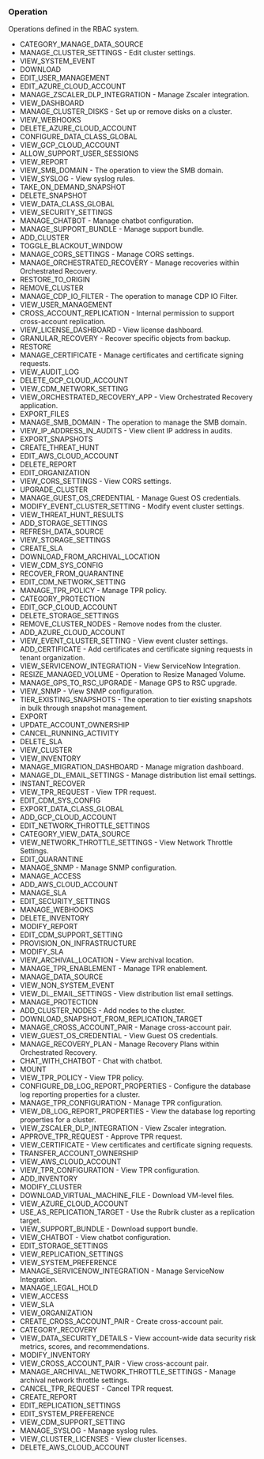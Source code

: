 ### Operation
Operations defined in the RBAC system.

- CATEGORY_MANAGE_DATA_SOURCE
- MANAGE_CLUSTER_SETTINGS - Edit cluster settings.
- VIEW_SYSTEM_EVENT
- DOWNLOAD
- EDIT_USER_MANAGEMENT
- EDIT_AZURE_CLOUD_ACCOUNT
- MANAGE_ZSCALER_DLP_INTEGRATION - Manage Zscaler integration.
- VIEW_DASHBOARD
- MANAGE_CLUSTER_DISKS - Set up or remove disks on a cluster.
- VIEW_WEBHOOKS
- DELETE_AZURE_CLOUD_ACCOUNT
- CONFIGURE_DATA_CLASS_GLOBAL
- VIEW_GCP_CLOUD_ACCOUNT
- ALLOW_SUPPORT_USER_SESSIONS
- VIEW_REPORT
- VIEW_SMB_DOMAIN - The operation to view the SMB domain.
- VIEW_SYSLOG - View syslog rules.
- TAKE_ON_DEMAND_SNAPSHOT
- DELETE_SNAPSHOT
- VIEW_DATA_CLASS_GLOBAL
- VIEW_SECURITY_SETTINGS
- MANAGE_CHATBOT - Manage chatbot configuration.
- MANAGE_SUPPORT_BUNDLE - Manage support bundle.
- ADD_CLUSTER
- TOGGLE_BLACKOUT_WINDOW
- MANAGE_CORS_SETTINGS - Manage CORS settings.
- MANAGE_ORCHESTRATED_RECOVERY - Manage recoveries within Orchestrated Recovery.
- RESTORE_TO_ORIGIN
- REMOVE_CLUSTER
- MANAGE_CDP_IO_FILTER - The operation to manage CDP IO Filter.
- VIEW_USER_MANAGEMENT
- CROSS_ACCOUNT_REPLICATION - Internal permission to support cross-account replication.
- VIEW_LICENSE_DASHBOARD - View license dashboard.
- GRANULAR_RECOVERY - Recover specific objects from backup.
- RESTORE
- MANAGE_CERTIFICATE - Manage certificates and certificate signing requests.
- VIEW_AUDIT_LOG
- DELETE_GCP_CLOUD_ACCOUNT
- VIEW_CDM_NETWORK_SETTING
- VIEW_ORCHESTRATED_RECOVERY_APP - View Orchestrated Recovery application.
- EXPORT_FILES
- MANAGE_SMB_DOMAIN - The operation to manage the SMB domain.
- VIEW_IP_ADDRESS_IN_AUDITS - View client IP address in audits.
- EXPORT_SNAPSHOTS
- CREATE_THREAT_HUNT
- EDIT_AWS_CLOUD_ACCOUNT
- DELETE_REPORT
- EDIT_ORGANIZATION
- VIEW_CORS_SETTINGS - View CORS settings.
- UPGRADE_CLUSTER
- MANAGE_GUEST_OS_CREDENTIAL - Manage Guest OS credentials.
- MODIFY_EVENT_CLUSTER_SETTING - Modify event cluster settings.
- VIEW_THREAT_HUNT_RESULTS
- ADD_STORAGE_SETTINGS
- REFRESH_DATA_SOURCE
- VIEW_STORAGE_SETTINGS
- CREATE_SLA
- DOWNLOAD_FROM_ARCHIVAL_LOCATION
- VIEW_CDM_SYS_CONFIG
- RECOVER_FROM_QUARANTINE
- EDIT_CDM_NETWORK_SETTING
- MANAGE_TPR_POLICY - Manage TPR policy.
- CATEGORY_PROTECTION
- EDIT_GCP_CLOUD_ACCOUNT
- DELETE_STORAGE_SETTINGS
- REMOVE_CLUSTER_NODES - Remove nodes from the cluster.
- ADD_AZURE_CLOUD_ACCOUNT
- VIEW_EVENT_CLUSTER_SETTING - View event cluster settings.
- ADD_CERTIFICATE - Add certificates and certificate signing requests in tenant organization.
- VIEW_SERVICENOW_INTEGRATION - View ServiceNow Integration.
- RESIZE_MANAGED_VOLUME - Operation to Resize Managed Volume.
- MANAGE_GPS_TO_RSC_UPGRADE - Manage GPS to RSC upgrade.
- VIEW_SNMP - View SNMP configuration.
- TIER_EXISTING_SNAPSHOTS - The operation to tier existing snapshots in bulk through snapshot management.
- EXPORT
- UPDATE_ACCOUNT_OWNERSHIP
- CANCEL_RUNNING_ACTIVITY
- DELETE_SLA
- VIEW_CLUSTER
- VIEW_INVENTORY
- MANAGE_MIGRATION_DASHBOARD - Manage migration dashboard.
- MANAGE_DL_EMAIL_SETTINGS - Manage distribution list email settings.
- INSTANT_RECOVER
- VIEW_TPR_REQUEST - View TPR request.
- EDIT_CDM_SYS_CONFIG
- EXPORT_DATA_CLASS_GLOBAL
- ADD_GCP_CLOUD_ACCOUNT
- EDIT_NETWORK_THROTTLE_SETTINGS
- CATEGORY_VIEW_DATA_SOURCE
- VIEW_NETWORK_THROTTLE_SETTINGS - View Network Throttle Settings.
- EDIT_QUARANTINE
- MANAGE_SNMP - Manage SNMP configuration.
- MANAGE_ACCESS
- ADD_AWS_CLOUD_ACCOUNT
- MANAGE_SLA
- EDIT_SECURITY_SETTINGS
- MANAGE_WEBHOOKS
- DELETE_INVENTORY
- MODIFY_REPORT
- EDIT_CDM_SUPPORT_SETTING
- PROVISION_ON_INFRASTRUCTURE
- MODIFY_SLA
- VIEW_ARCHIVAL_LOCATION - View archival location.
- MANAGE_TPR_ENABLEMENT - Manage TPR enablement.
- MANAGE_DATA_SOURCE
- VIEW_NON_SYSTEM_EVENT
- VIEW_DL_EMAIL_SETTINGS - View distribution list email settings.
- MANAGE_PROTECTION
- ADD_CLUSTER_NODES - Add nodes to the cluster.
- DOWNLOAD_SNAPSHOT_FROM_REPLICATION_TARGET
- MANAGE_CROSS_ACCOUNT_PAIR - Manage cross-account pair.
- VIEW_GUEST_OS_CREDENTIAL - View Guest OS credentials.
- MANAGE_RECOVERY_PLAN - Manage Recovery Plans within Orchestrated Recovery.
- CHAT_WITH_CHATBOT - Chat with chatbot.
- MOUNT
- VIEW_TPR_POLICY - View TPR policy.
- CONFIGURE_DB_LOG_REPORT_PROPERTIES - Configure the database log reporting properties for a cluster.
- MANAGE_TPR_CONFIGURATION - Manage TPR configuration.
- VIEW_DB_LOG_REPORT_PROPERTIES - View the database log reporting properties for a cluster.
- VIEW_ZSCALER_DLP_INTEGRATION - View Zscaler integration.
- APPROVE_TPR_REQUEST - Approve TPR request.
- VIEW_CERTIFICATE - View certificates and certificate signing requests.
- TRANSFER_ACCOUNT_OWNERSHIP
- VIEW_AWS_CLOUD_ACCOUNT
- VIEW_TPR_CONFIGURATION - View TPR configuration.
- ADD_INVENTORY
- MODIFY_CLUSTER
- DOWNLOAD_VIRTUAL_MACHINE_FILE - Download VM-level files.
- VIEW_AZURE_CLOUD_ACCOUNT
- USE_AS_REPLICATION_TARGET - Use the Rubrik cluster as a replication target.
- VIEW_SUPPORT_BUNDLE - Download support bundle.
- VIEW_CHATBOT - View chatbot configuration.
- EDIT_STORAGE_SETTINGS
- VIEW_REPLICATION_SETTINGS
- VIEW_SYSTEM_PREFERENCE
- MANAGE_SERVICENOW_INTEGRATION - Manage ServiceNow Integration.
- MANAGE_LEGAL_HOLD
- VIEW_ACCESS
- VIEW_SLA
- VIEW_ORGANIZATION
- CREATE_CROSS_ACCOUNT_PAIR - Create cross-account pair.
- CATEGORY_RECOVERY
- VIEW_DATA_SECURITY_DETAILS - View account-wide data security risk metrics, scores, and recommendations.
- MODIFY_INVENTORY
- VIEW_CROSS_ACCOUNT_PAIR - View cross-account pair.
- MANAGE_ARCHIVAL_NETWORK_THROTTLE_SETTINGS - Manage archival network throttle settings.
- CANCEL_TPR_REQUEST - Cancel TPR request.
- CREATE_REPORT
- EDIT_REPLICATION_SETTINGS
- EDIT_SYSTEM_PREFERENCE
- VIEW_CDM_SUPPORT_SETTING
- MANAGE_SYSLOG - Manage syslog rules.
- VIEW_CLUSTER_LICENSES - View cluster licenses.
- DELETE_AWS_CLOUD_ACCOUNT
